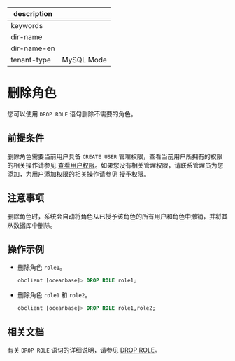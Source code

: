 |description||
|---|---|
|keywords||
|dir-name||
|dir-name-en||
|tenant-type|MySQL Mode|

# 删除角色

您可以使用 `DROP ROLE` 语句删除不需要的角色。

## 前提条件

删除角色需要当前用户具备 `CREATE USER` 管理权限，查看当前用户所拥有的权限的相关操作请参见 [查看用户权限](../400.view-user-permissions-of-mysql-mode.md)。如果您没有相关管理权限，请联系管理员为您添加，为用户添加权限的相关操作请参见 [授予权限](../200.authority-of-mysql-mode.md)。

## 注意事项

删除角色时，系统会自动将角色从已授予该角色的所有用户和角色中撤销，并将其从数据库中删除。

## 操作示例

* 删除角色 `role1`。

  ```sql
  obclient [oceanbase]> DROP ROLE role1;
  ```

* 删除角色 `role1` 和 `role2`。

  ```sql
  obclient [oceanbase]> DROP ROLE role1,role2;
  ```

## 相关文档

有关 `DROP ROLE` 语句的详细说明，请参见 [DROP ROLE]()。